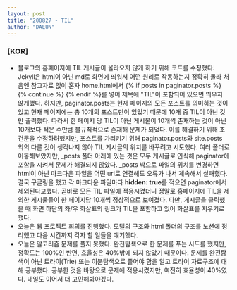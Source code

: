 ```yaml
---
layout: post
title: "200827 - TIL"
author: "DAEUN"
---
```


### [KOR]
* 블로그의 홈페이지에 TIL 게시글이 올라오지 않게 하기 위해 코드를 수정했다. Jekyll은 html이 아닌 md로 화면에 띄워서 어떤 원리로 작동하는지 정확히 몰라 처음엔 참고자료 없이 혼자 home.html에서 {% if posts in paginator.posts %} {% continue %} {% endif %}를 넣어 제목에 "TIL"이 포함되어 있으면 띄우지 않게했다. 하지만, paginator.posts는 현재 페이지의 모든 포스트를 의미하는 것이었고 현재 페이지에는 총 10개의 포스트만이 있었기 때문에 10개 중 TIL이 아닌 것만 출력했다. 따라서 한 페이지 당 TIL이 아닌 게시물이 10개씩 존재하는 것이 아닌 10개보다 적은 수만큼 불규칙적으로 존재해 문제가 되었다. 이를 해결하기 위해 조건문을 수정하려했지만, 포스트를 가리키기 위해 paginator.posts와 site.posts 외의 다른 것이 생각나지 않아 TIL 게시글의 위치를 바꾸려고 시도했다. 여러 폴더로 이동해보았지만, \_posts 폴더 아래에 있는 것은 모두 게시글로 인식해 paginator에 포함을 시켜서 문제가 해결되지 않았다. \_posts 밖으로 파일의 위치를 변경하면 html이 아닌 마크다운 파일을 어떤 url로 연결해도 오류가 나서 계속해서 실패했다. 결국 구글링을 했고 각 마크다운 파일마다 **hidden: true**를 적으면 paginator에서 제외된다고했다. 곧바로 모든 TIL 파일에 적용시켰더니 정말로 홈페이지에 TIL을 제외한 게시물들이 한 페이지당 10개씩 정상적으로 보여졌다. 다만, 게시글을 클릭했을 때 화면 하단의 좌/우 화살표의 링크가 TIL을 포함하고 있어 화살표를 지우기로했다.
* 오늘은 웹 프로젝트 회의를 진행했다. 모델의 구조와 html 폴더의 구조를 노션에 정리했고 다음 시간까지 각자 할 일들을 얘기했다.
* 오늘은 알고리즘 문제를 풀지 못했다. 완전탐색으로 한 문제를 푸는 시도를 했지만, 정확도는 100%인 반면, 효율성은 40%밖에 되지 않았기 때문이다. 문제를 완전탐색이 아닌 트라이(Trie) 또는 이분탐색으로 풀어야 함을 알고 트라이 자료구조에 대해 공부했다. 공부한 것을 바탕으로 문제에 적용시켰지만, 여전히 효율성이 40%였다. 내일도 이어서 더 고민해봐야겠다.